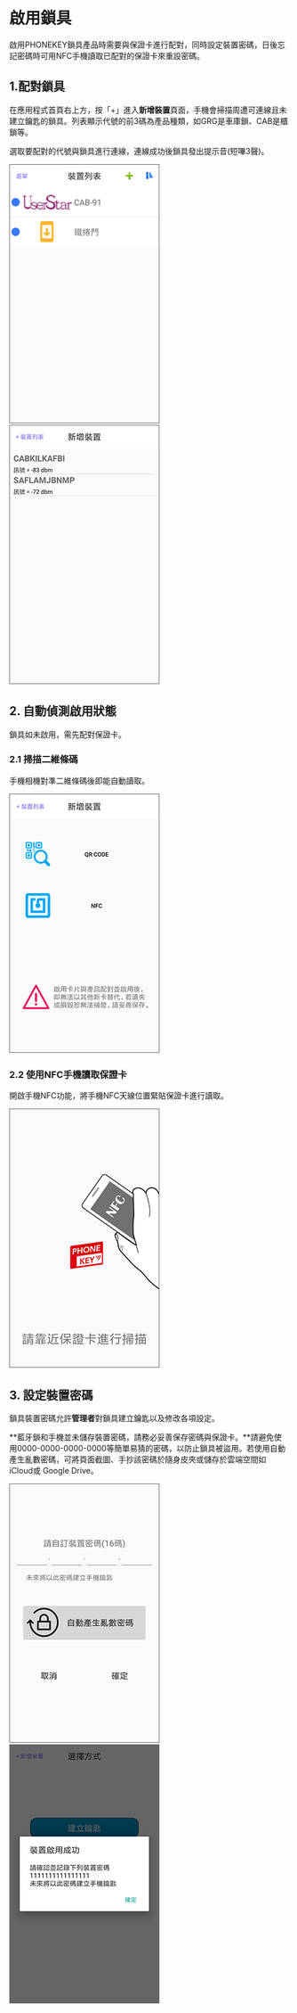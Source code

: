 # 啟用鎖具

啟用PHONEKEY鎖具產品時需要與保證卡進行配對，同時設定裝置密碼，日後忘記密碼時可用NFC手機讀取已配對的保證卡來重設密碼。

## 1.配對鎖具 <a id="pairing-lock"></a>

在應用程式首頁右上方，按「+」進入**新增裝置**頁面，手機會掃描周遭可連線且未建立鑰匙的鎖具。列表顯示代號的前3碼為產品種類，如GRG是車庫鎖、CAB是櫃鎖等。

選取要配對的代號與鎖具進行連線，連線成功後鎖具發出提示音\(短嗶3聲\)。

![](../.gitbook/assets/screenshot_2018-12-20-14-44-52-375_com.userstar.phonekey.png) ![](../.gitbook/assets/screenshot_2018-12-21-10-37-31-514_com.userstar.phonekey.png)

## 2. 自動偵測啟用狀態 <a id="auto-detection-for-activation-status"></a>

鎖具如未啟用，需先配對保證卡。

### 2.1 掃描二維條碼 <a id="scan-qr-code"></a>

手機相機對準二維條碼後即能自動讀取。

![](../.gitbook/assets/screenshot_2018-12-20-17-22-34-531_com.userstar.phonekey.png)

### 2.2 使用NFC手機讀取保證卡 <a id="use-nfc-mobile-phone-to-read-the-rfid-guarantee-card"></a>

開啟手機NFC功能，將手機NFC天線位置緊貼保證卡進行讀取。

![](../.gitbook/assets/screenshot_2018-12-20-17-22-47-532_com.userstar.phonekey.png)

## 3. 設定裝置密碼 <a id="set-device-password"></a>

鎖具裝置密碼允許**管理者**對鎖具建立鑰匙以及修改各項設定。

**藍牙鎖和手機並未儲存裝置密碼，請務必妥善保存密碼與保證卡。**請避免使用0000-0000-0000-0000等簡單易猜的密碼，以防止鎖具被盜用。若使用自動產生亂數密碼，可將頁面截圖、手抄該密碼於隨身皮夾或儲存於雲端空間如 iCloud或 Google Drive。

![](../.gitbook/assets/screenshot_2018-12-20-17-23-02-396_com.userstar.phonekey.png) ![](../.gitbook/assets/screenshot_2018-12-20-17-23-15-487_com.userstar.phonekey.png)

